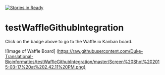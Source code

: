 [![Stories in Ready](https://badge.waffle.io/Duke-Translational-Bioinformatics/testWaffleGithubIntegration.png?label=ready&title=Ready)](https://waffle.io/Duke-Translational-Bioinformatics/testWaffleGithubIntegration)
# testWaffleGithubIntegration
Click on the badge above to go to the Waffle.io Kanban board.

![Image of Waffle Board]
(https://raw.githubusercontent.com/Duke-Translational-Bioinformatics/testWaffleGithubIntegration/master/Screen%20Shot%202015-03-17%20at%202.42.11%20PM.png}
